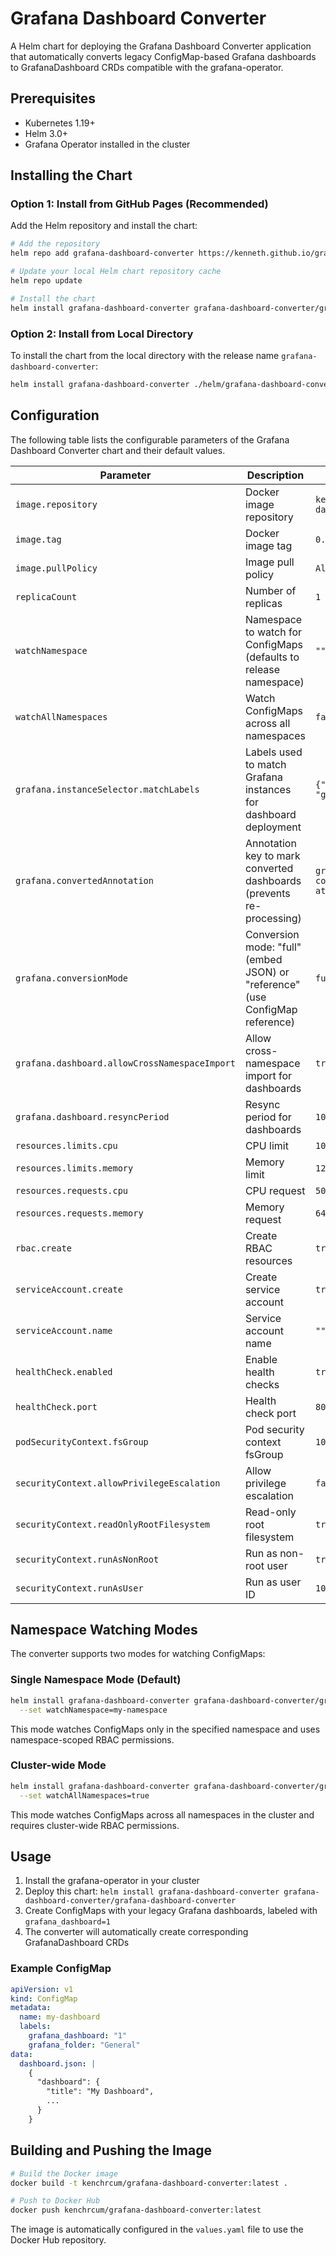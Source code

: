 # Grafana Dashboard Converter

A Helm chart for deploying the Grafana Dashboard Converter application that automatically converts legacy ConfigMap-based Grafana dashboards to GrafanaDashboard CRDs compatible with the grafana-operator.

## Prerequisites

- Kubernetes 1.19+
- Helm 3.0+
- Grafana Operator installed in the cluster

## Installing the Chart

### Option 1: Install from GitHub Pages (Recommended)

Add the Helm repository and install the chart:

```bash
# Add the repository
helm repo add grafana-dashboard-converter https://kenneth.github.io/grafana-dashboard-converter/

# Update your local Helm chart repository cache
helm repo update

# Install the chart
helm install grafana-dashboard-converter grafana-dashboard-converter/grafana-dashboard-converter
```

### Option 2: Install from Local Directory

To install the chart from the local directory with the release name `grafana-dashboard-converter`:

```bash
helm install grafana-dashboard-converter ./helm/grafana-dashboard-converter
```

## Configuration

The following table lists the configurable parameters of the Grafana Dashboard Converter chart and their default values.

| Parameter | Description | Default |
|-----------|-------------|---------|
| `image.repository` | Docker image repository | `kenchrcum/grafana-dashboard-converter` |
| `image.tag` | Docker image tag | `0.3.2` |
| `image.pullPolicy` | Image pull policy | `Always` |
| `replicaCount` | Number of replicas | `1` |
| `watchNamespace` | Namespace to watch for ConfigMaps (defaults to release namespace) | `""` |
| `watchAllNamespaces` | Watch ConfigMaps across all namespaces | `false` |
| `grafana.instanceSelector.matchLabels` | Labels used to match Grafana instances for dashboard deployment | `{"dashboards": "grafana"}` |
| `grafana.convertedAnnotation` | Annotation key to mark converted dashboards (prevents re-processing) | `grafana-dashboard-converter/converted-at` |
| `grafana.conversionMode` | Conversion mode: "full" (embed JSON) or "reference" (use ConfigMap reference) | `full` |
| `grafana.dashboard.allowCrossNamespaceImport` | Allow cross-namespace import for dashboards | `true` |
| `grafana.dashboard.resyncPeriod` | Resync period for dashboards | `10m` |
| `resources.limits.cpu` | CPU limit | `100m` |
| `resources.limits.memory` | Memory limit | `128Mi` |
| `resources.requests.cpu` | CPU request | `50m` |
| `resources.requests.memory` | Memory request | `64Mi` |
| `rbac.create` | Create RBAC resources | `true` |
| `serviceAccount.create` | Create service account | `true` |
| `serviceAccount.name` | Service account name | `""` |
| `healthCheck.enabled` | Enable health checks | `true` |
| `healthCheck.port` | Health check port | `8080` |
| `podSecurityContext.fsGroup` | Pod security context fsGroup | `10001` |
| `securityContext.allowPrivilegeEscalation` | Allow privilege escalation | `false` |
| `securityContext.readOnlyRootFilesystem` | Read-only root filesystem | `true` |
| `securityContext.runAsNonRoot` | Run as non-root user | `true` |
| `securityContext.runAsUser` | Run as user ID | `10001` |

## Namespace Watching Modes

The converter supports two modes for watching ConfigMaps:

### Single Namespace Mode (Default)
```bash
helm install grafana-dashboard-converter grafana-dashboard-converter/grafana-dashboard-converter \
  --set watchNamespace=my-namespace
```
This mode watches ConfigMaps only in the specified namespace and uses namespace-scoped RBAC permissions.

### Cluster-wide Mode
```bash
helm install grafana-dashboard-converter grafana-dashboard-converter/grafana-dashboard-converter \
  --set watchAllNamespaces=true
```
This mode watches ConfigMaps across all namespaces in the cluster and requires cluster-wide RBAC permissions.

## Usage

1. Install the grafana-operator in your cluster
2. Deploy this chart: `helm install grafana-dashboard-converter grafana-dashboard-converter/grafana-dashboard-converter`
3. Create ConfigMaps with your legacy Grafana dashboards, labeled with `grafana_dashboard=1`
4. The converter will automatically create corresponding GrafanaDashboard CRDs

### Example ConfigMap

```yaml
apiVersion: v1
kind: ConfigMap
metadata:
  name: my-dashboard
  labels:
    grafana_dashboard: "1"
    grafana_folder: "General"
data:
  dashboard.json: |
    {
      "dashboard": {
        "title": "My Dashboard",
        ...
      }
    }
```

## Building and Pushing the Image

```bash
# Build the Docker image
docker build -t kenchrcum/grafana-dashboard-converter:latest .

# Push to Docker Hub
docker push kenchrcum/grafana-dashboard-converter:latest
```

The image is automatically configured in the `values.yaml` file to use the Docker Hub repository.
